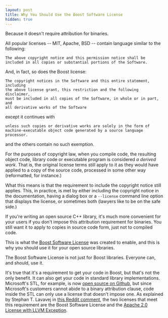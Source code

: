 ```yaml
---
layout: post
title: Why You Should Use the Boost Software License
hidden: true
---
```


Because it doesn't require attribution for binaries.

All popular licenses -- MIT, Apache, BSD -- contain language similar
to the following:

    The above copyright notice and this permission notice shall be
    included in all copies or substantial portions of the Software.

And, in fact, so does the Boost license:

    The copyright notices in the Software and this entire statement, including
    the above license grant, this restriction and the following disclaimer,
    must be included in all copies of the Software, in whole or in part, and
    all derivative works of the Software

except it continues with

    unless such copies or derivative works are solely in the form of
    machine-executable object code generated by a source language processor.

and the others contain no such exemption.

For the purposes of copyright law, when you compile code, the resulting
object code, library code or executable program is considered _a derived
work_. That is, the original license terms still apply to it as they would
have applied to a copy of the source code, processed in some other way
(reformatted, for instance.)

What this means is that the requirement to include the copyright notice
still applies. This, in practice, is met by either including the copyright
notice in the documentation, having a dialog box or a `--license` command
line option that displays the license, or sometimes both (lawyers like to
be on the safe side.)

If you're writing an open source C++ library, it's much more convenient for
your users if you don't impose this attribution requirement for binaries.
You still want it to apply to copies in source code form, just not to
compiled code.

This is what the
[Boost Software License](https://www.boost.org/LICENSE_1_0.txt) was created
to enable, and this is why you should use it for your open source libraries.

The Boost Software License is not just for Boost libraries. Everyone can,
and should, use it.

It's true that it's a requirement to get your code in Boost, but that's not
the only benefit. It can also get your code in standard library
implementations. Microsoft's STL, for example, is now
[open source on Github](https://github.com/microsoft/STL), but since
Microsoft's customers cannot abide to a binary attribution clause, code
inside the STL can only use a license that doesn't impose one. As explained
by Stephan T. Lavavej in [this Reddit comment](https://www.reddit.com/r/cpp/comments/gr18ig/faster_integer_parsing/frxbit4/),
the two licenses that meet this requirement are the Boost Software License and the
[Apache 2.0 License with LLVM Exception](https://llvm.org/foundation/relicensing/LICENSE.txt).
